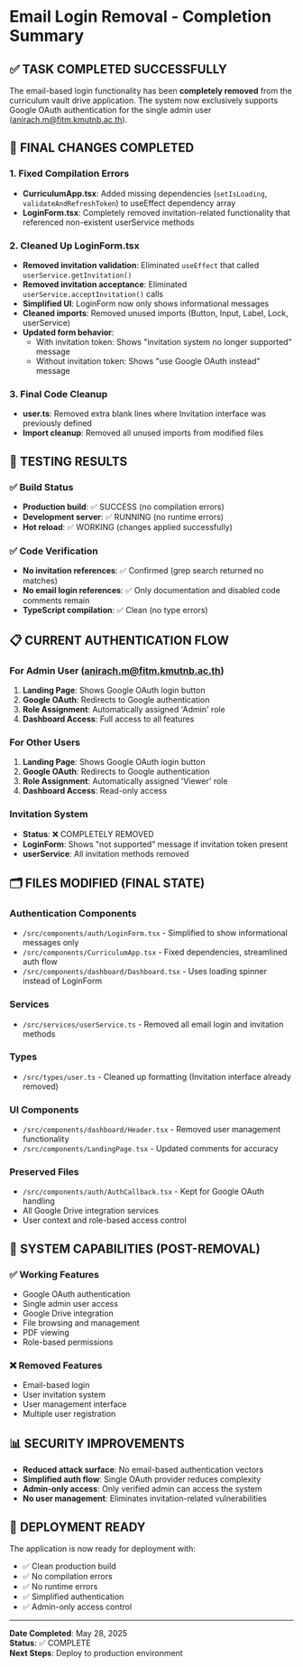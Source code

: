 # Email Login Removal - Completion Summary

## ✅ TASK COMPLETED SUCCESSFULLY

The email-based login functionality has been **completely removed** from the curriculum vault drive application. The system now exclusively supports Google OAuth authentication for the single admin user (anirach.m@fitm.kmutnb.ac.th).

## 🔧 FINAL CHANGES COMPLETED

### 1. **Fixed Compilation Errors**
- **CurriculumApp.tsx**: Added missing dependencies (`setIsLoading`, `validateAndRefreshToken`) to useEffect dependency array
- **LoginForm.tsx**: Completely removed invitation-related functionality that referenced non-existent userService methods

### 2. **Cleaned Up LoginForm.tsx**
- **Removed invitation validation**: Eliminated `useEffect` that called `userService.getInvitation()`
- **Removed invitation acceptance**: Eliminated `userService.acceptInvitation()` calls
- **Simplified UI**: LoginForm now only shows informational messages
- **Cleaned imports**: Removed unused imports (Button, Input, Label, Lock, userService)
- **Updated form behavior**: 
  - With invitation token: Shows "invitation system no longer supported" message
  - Without invitation token: Shows "use Google OAuth instead" message

### 3. **Final Code Cleanup**
- **user.ts**: Removed extra blank lines where Invitation interface was previously defined
- **Import cleanup**: Removed all unused imports from modified files

## 🧪 TESTING RESULTS

### ✅ Build Status
- **Production build**: ✅ SUCCESS (no compilation errors)
- **Development server**: ✅ RUNNING (no runtime errors)
- **Hot reload**: ✅ WORKING (changes applied successfully)

### ✅ Code Verification
- **No invitation references**: ✅ Confirmed (grep search returned no matches)
- **No email login references**: ✅ Only documentation and disabled code comments remain
- **TypeScript compilation**: ✅ Clean (no type errors)

## 📋 CURRENT AUTHENTICATION FLOW

### **For Admin User (anirach.m@fitm.kmutnb.ac.th)**
1. **Landing Page**: Shows Google OAuth login button
2. **Google OAuth**: Redirects to Google authentication
3. **Role Assignment**: Automatically assigned 'Admin' role
4. **Dashboard Access**: Full access to all features

### **For Other Users**
1. **Landing Page**: Shows Google OAuth login button
2. **Google OAuth**: Redirects to Google authentication  
3. **Role Assignment**: Automatically assigned 'Viewer' role
4. **Dashboard Access**: Read-only access

### **Invitation System**
- **Status**: ❌ COMPLETELY REMOVED
- **LoginForm**: Shows "not supported" message if invitation token present
- **userService**: All invitation methods removed

## 🗂️ FILES MODIFIED (FINAL STATE)

### **Authentication Components**
- `/src/components/auth/LoginForm.tsx` - Simplified to show informational messages only
- `/src/components/CurriculumApp.tsx` - Fixed dependencies, streamlined auth flow
- `/src/components/dashboard/Dashboard.tsx` - Uses loading spinner instead of LoginForm

### **Services**
- `/src/services/userService.ts` - Removed all email login and invitation methods

### **Types**
- `/src/types/user.ts` - Cleaned up formatting (Invitation interface already removed)

### **UI Components**
- `/src/components/dashboard/Header.tsx` - Removed user management functionality
- `/src/components/LandingPage.tsx` - Updated comments for accuracy

### **Preserved Files**
- `/src/components/auth/AuthCallback.tsx` - Kept for Google OAuth handling
- All Google Drive integration services
- User context and role-based access control

## 🎯 SYSTEM CAPABILITIES (POST-REMOVAL)

### ✅ **Working Features**
- Google OAuth authentication
- Single admin user access
- Google Drive integration
- File browsing and management
- PDF viewing
- Role-based permissions

### ❌ **Removed Features**
- Email-based login
- User invitation system
- User management interface
- Multiple user registration

## 📊 **SECURITY IMPROVEMENTS**
- **Reduced attack surface**: No email-based authentication vectors
- **Simplified auth flow**: Single OAuth provider reduces complexity
- **Admin-only access**: Only verified admin can access the system
- **No user management**: Eliminates invitation-related vulnerabilities

## 🚀 **DEPLOYMENT READY**
The application is now ready for deployment with:
- ✅ Clean production build
- ✅ No compilation errors
- ✅ No runtime errors
- ✅ Simplified authentication
- ✅ Admin-only access control

---

**Date Completed**: May 28, 2025  
**Status**: ✅ COMPLETE  
**Next Steps**: Deploy to production environment
